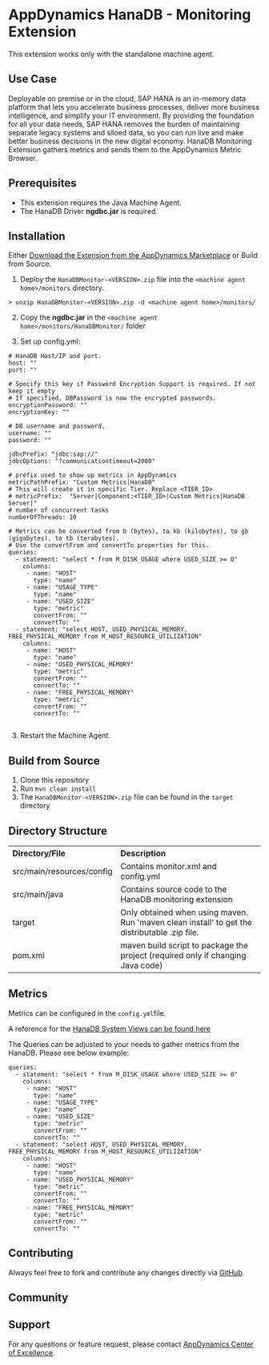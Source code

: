 # AppDynamics HanaDB - Monitoring Extension

This extension works only with the standalone machine agent.

## Use Case

Deployable on premise or in the cloud, SAP HANA is an in-memory data platform that lets you accelerate business processes, deliver more business intelligence, and simplify your IT environment. By providing the foundation for all your data needs, SAP HANA removes the burden of maintaining separate legacy systems and siloed data, so you can run live and make better business decisions in the new digital economy. HanaDB Monitoring Extension gathers metrics and sends them to the AppDynamics Metric Browser.

## Prerequisites

 * This extension requires the Java Machine Agent.
 * The HanaDB Driver **ngdbc.jar** is required

## Installation

Either [Download the Extension from the AppDynamics Marketplace](https://www.appdynamics.com/community/exchange/hanadb-monitoring-extension/) or Build from Source.

1. Deploy the `HanaDBMonitor-<VERSION>.zip` file into the `<machine agent home>/monitors` directory.

  `> unzip HanaDBMonitor-<VERSION>.zip -d <machine agent home>/monitors/`

2. Copy the **ngdbc.jar** in the `<machine agent home>/monitors/HanaDBMonitor/` folder

3. Set up config.yml:

  ```
  # HanaDB Host/IP and port.
  host: ""
  port: ""

  # Specify this key if Password Encryption Support is required. If not keep it empty
  # If specified, DBPassword is now the encrypted passwords.
  encryptionPassword: ""
  encryptionKey: ""

  # DB username and password.
  username: ""
  password: ""

  jdbcPrefix: "jdbc:sap://"
  jdbcOptions: "?communicationtimeout=2000"

  # prefix used to show up metrics in AppDynamics
  metricPathPrefix: "Custom Metrics|HanaDB"
  # This will create it in specific Tier. Replace <TIER_ID>
  # metricPrefix:  "Server|Component:<TIER_ID>|Custom Metrics|HanaDB Server|"
  # number of concurrent tasks
  numberOfThreads: 10

  # Metrics can be converted from b (bytes), to kb (kilobytes), to gb (gigabytes), to tb (terabytes).
  # Use the convertFrom and convertTo properties for this.
  queries:
    - statement: "select * from M_DISK_USAGE where USED_SIZE >= 0"
      columns:
       - name: "HOST"
         type: "name"
       - name: "USAGE_TYPE"
         type: "name"
       - name: "USED_SIZE"
         type: "metric"
         convertFrom: ""
         convertTo: ""
    - statement: "select HOST, USED_PHYSICAL_MEMORY, FREE_PHYSICAL_MEMORY from M_HOST_RESOURCE_UTILIZATION"
      columns:
       - name: "HOST"
         type: "name"
       - name: "USED_PHYSICAL_MEMORY"
         type: "metric"
         convertFrom: ""
         convertTo: ""
       - name: "FREE_PHYSICAL_MEMORY"
         type: "metric"
         convertFrom: ""
         convertTo: ""


  ```

3. Restart the Machine Agent.

## Build from Source

1. Clone this repository
2. Run `mvn clean install`
3. The `HanaDBMonitor-<VERSION>.zip` file can be found in the `target` directory

## Directory Structure

<table><tbody>
<tr>
<th align = 'left'> Directory/File </th>
<th align = 'left'> Description </th>
</tr>
<tr>
<td class='confluenceTd'> src/main/resources/config </td>
<td class='confluenceTd'> Contains monitor.xml and config.yml</td>
</tr>
<tr>
<td class='confluenceTd'> src/main/java </td>
<td class='confluenceTd'> Contains source code to the HanaDB monitoring extension </td>
</tr>
<tr>
<td class='confluenceTd'> target </td>
<td class='confluenceTd'> Only obtained when using maven. Run 'maven clean install' to get the distributable .zip file. </td>
</tr>
<tr>
<td class='confluenceTd'> pom.xml </td>
<td class='confluenceTd'> maven build script to package the project (required only if changing Java code) </td>
</tr>
</tbody>
</table>


## Metrics

Metrics can be configured in the `config.yml`file.

A reference for the [HanaDB System Views can be found here](https://help.sap.com/viewer/4fe29514fd584807ac9f2a04f6754767/2.0.00/en-US/20cbb10c75191014b47ba845bfe499fe.html)

The Queries can be adjusted to your needs to gather metrics from the HanaDB. Please see below example:

```
queries:
  - statement: "select * from M_DISK_USAGE where USED_SIZE >= 0"
    columns:
     - name: "HOST"
       type: "name"
     - name: "USAGE_TYPE"
       type: "name"
     - name: "USED_SIZE"
       type: "metric"
       convertFrom: ""
       convertTo: ""
  - statement: "select HOST, USED_PHYSICAL_MEMORY, FREE_PHYSICAL_MEMORY from M_HOST_RESOURCE_UTILIZATION"
    columns:
     - name: "HOST"
       type: "name"
     - name: "USED_PHYSICAL_MEMORY"
       type: "metric"
       convertFrom: ""
       convertTo: ""
     - name: "FREE_PHYSICAL_MEMORY"
       type: "metric"
       convertFrom: ""
       convertTo: ""

```

## Contributing

Always feel free to fork and contribute any changes directly via [GitHub](https://github.com/michaelenglert/hanadb-monitoring-extension).

## Community

## Support

For any questions or feature request, please contact [AppDynamics Center of Excellence](mailto:help@appdynamics.com).
